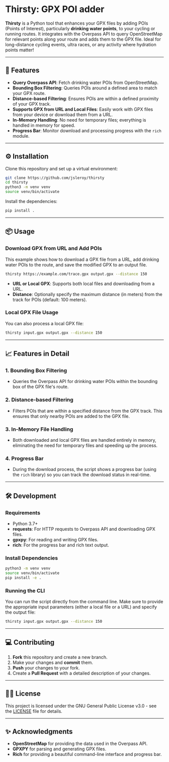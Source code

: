 
# Thirsty: GPX POI adder

**Thirsty** is a Python tool that enhances your GPX files by adding POIs (Points
of Interest), particularly **drinking water points**, to your cycling or running
routes. It integrates with the Overpass API to query OpenStreetMap for relevant
points along your route and adds them to the GPX file. Ideal for long-distance
cycling events, ultra races, or any activity where hydration points matter!

---

## 🧭 Features

- **Query Overpass API**: Fetch drinking water POIs from OpenStreetMap.
- **Bounding Box Filtering**: Queries POIs around a defined area to match your GPX route.
- **Distance-based Filtering**: Ensures POIs are within a defined proximity of your GPX track.
- **Supports GPX from URL and Local Files**: Easily work with GPX files from your device or download them from a URL.
- **In-Memory Handling**: No need for temporary files; everything is handled in memory for speed.
- **Progress Bar**: Monitor download and processing progress with the `rich` module.

---

## ⚙️ Installation

Clone this repository and set up a virtual environment:

```bash
git clone https://github.com/jsleroy/thirsty
cd thirsty
python3 -m venv venv
source venv/bin/activate
```

Install the dependencies:

```bash
pip install .
```

---

## 📦 Usage

### Download GPX from URL and Add POIs

This example shows how to download a GPX file from a URL, add drinking water
POIs to the route, and save the modified GPX to an output file.

```bash
thirsty https://example.com/trace.gpx output.gpx --distance 150
```

- **URL or Local GPX**: Supports both local files and downloading from a URL.
- **Distance**: Optionally specify the maximum distance (in meters) from the track for POIs (default: 100 meters).

### Local GPX File Usage

You can also process a local GPX file:

```bash
thirsty input.gpx output.gpx --distance 150
```

---

## 📈 Features in Detail

### 1. **Bounding Box Filtering**
   - Queries the Overpass API for drinking water POIs within the bounding box of the GPX file's route.

### 2. **Distance-based Filtering**
   - Filters POIs that are within a specified distance from the GPX track. This ensures that only nearby POIs are added to the GPX file.

### 3. **In-Memory File Handling**
   - Both downloaded and local GPX files are handled entirely in memory, eliminating the need for temporary files and speeding up the process.

### 4. **Progress Bar**
   - During the download process, the script shows a progress bar (using the `rich` library) so you can track the download status in real-time.

---

## 🛠️ Development

### Requirements

- Python 3.7+  
- **requests**: For HTTP requests to Overpass API and downloading GPX files.
- **gpxpy**: For reading and writing GPX files.
- **rich**: For the progress bar and rich text output.

### Install Dependencies

```bash
python3 -m venv venv
source venv/bin/activate
pip install -e .
```

### Running the CLI

You can run the script directly from the command line. Make sure to provide the
appropriate input parameters (either a local file or a URL) and specify the
output file:

```bash
thirsty input.gpx output.gpx --distance 150
```

---

## 💻 Contributing

1. **Fork** this repository and create a new branch.
2. Make your changes and **commit** them.
3. **Push** your changes to your fork.
4. Create a **Pull Request** with a detailed description of your changes.

---

## 🧑‍💻 License

This project is licensed under the GNU General Public License v3.0 - see the
[LICENSE](LICENSE) file for details.

---

## ✨ Acknowledgments

- **OpenStreetMap** for providing the data used in the Overpass API.
- **GPXPY** for parsing and generating GPX files.
- **Rich** for providing a beautiful command-line interface and progress bar.
